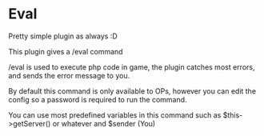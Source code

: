 # Eval
Pretty simple plugin as always :D

This plugin gives a /eval command

/eval is used to execute php code in game, the plugin catches most errors, and sends the error message to you.

By default this command is only available to OPs, however you can edit the config so a password is required to run the command.

You can use most predefined variables in this command such as $this->getServer() or whatever and $sender (You)
